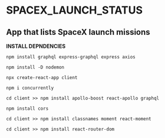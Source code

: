 # SPACEX_LAUNCH_STATUS

## App that lists SpaceX launch missions

**INSTALL DEPNDENCIES**

```
npm install graphql express-graphql express axios

npm install -D nodemon

npx create-react-app client

npm i concurrently

cd client >> npm install apollo-boost react-apollo graphql

npm install cors

cd client >> npm install classnames moment react-moment

cd client >> npm install react-router-dom

```
